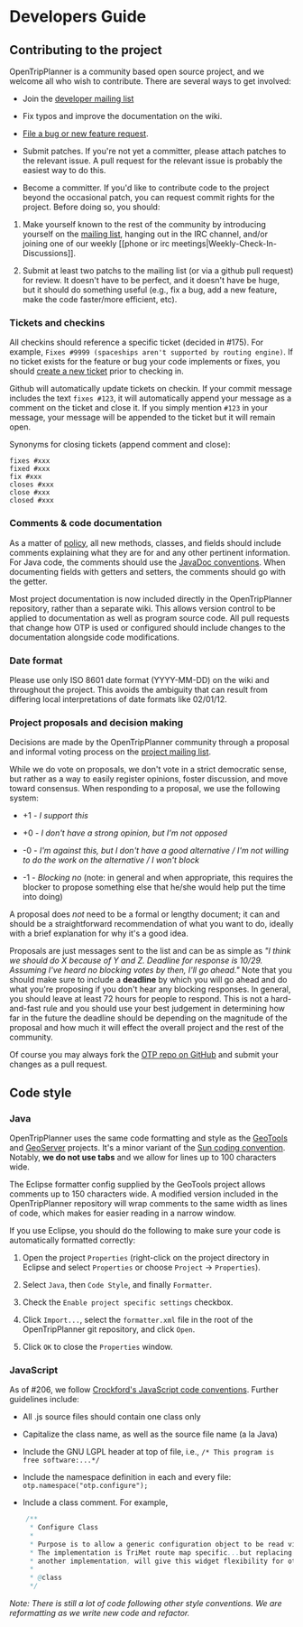 # Developers Guide

## Contributing to the project

OpenTripPlanner is a community based open source project, and we welcome all who wish to contribute. There are several ways to get involved:

 * Join the [developer mailing list](http://groups.google.com/group/opentripplanner-dev)

 * Fix typos and improve the documentation on the wiki.

 * [File a bug or new feature request](http://github.com/openplans/OpenTripPlanner/issues/new).

 * Submit patches.  If you're not yet a committer, please attach patches to the relevant issue. A pull request for the relevant issue is probably the easiest way to do this.

 * Become a committer. If you'd like to contribute code to the project beyond the occasional patch, you can request commit rights for the project. Before doing so, you should:

  1. Make yourself known to the rest of the community by introducing yourself on the [mailing list](http://groups.google.com/group/opentripplanner-dev), hanging out in the IRC channel, and/or joining one of our weekly [[phone or irc meetings|Weekly-Check-In-Discussions]].

  2. Submit at least two patchs to the mailing list (or via a github pull request) for review. It doesn't have to be perfect, and it doesn't have be huge, but it should do something useful (e.g., fix a bug, add a new feature, make the code faster/more efficient, etc).  

### Tickets and checkins

All checkins should reference a specific ticket (decided in #175). For example, ` Fixes #9999 (spaceships aren't supported by routing engine) `. If no ticket exists for the feature or bug your code implements or fixes, you should [create a new ticket](http://github.com/openplans/OpenTripPlanner/issues/new) prior to checking in.

Github will automatically update tickets on checkin. If your commit message includes the text ` fixes #123 `, it will automatically append your message as a comment on the ticket and close it. If you simply mention ` #123 ` in your message, your message will be appended to the ticket but it will remain open.

Synonyms for closing tickets (append comment and close): 
```
fixes #xxx
fixed #xxx
fix #xxx
closes #xxx
close #xxx
closed #xxx
```

### Comments & code documentation

As a matter of [policy](http://github.com/opentripplanner/OpenTripPlanner/issues/93), all new methods, classes, and 
fields should include comments explaining what they are for and any other pertinent information. For Java code, 
the comments should use the [JavaDoc conventions](http://java.sun.com/j2se/javadoc/writingdoccomments). When 
documenting fields with getters and setters, the comments should go with the getter.

Most project documentation is now included directly in the OpenTripPlanner repository, rather than a separate wiki.
This allows version control to be applied to documentation as well as program source code. All pull requests that change
how OTP is used or configured should include changes to the documentation alongside code modifications.

### Date format

Please use only ISO 8601 date format (YYYY-MM-DD) on the wiki and throughout the project. This avoids the ambiguity 
that can result from differing local interpretations of date formats like 02/01/12. 

### Project proposals and decision making

Decisions are made by the OpenTripPlanner community through a proposal and informal voting process on the 
[project mailing list](http://groups.google.com/group/opentripplanner-dev).

While we do vote on proposals, we don't vote in a strict democratic sense, but rather as a way to easily register 
opinions, foster discussion, and move toward consensus. When responding to a proposal, we use the following system:

 * +1 - *I support this*

 * +0 - *I don't have a strong opinion, but I'm not opposed*

 * -0 - *I'm against this, but I don't have a good alternative / I'm not willing to do the work on the alternative / I won't block*

 * -1 - *Blocking no* (note: in general and when appropriate, this requires the blocker to propose something else that he/she would help put the time into doing)

A proposal does *not* need to be a formal or lengthy document; it can and should be a straightforward recommendation of 
what you want to do, ideally with a brief explanation for why it's a good idea. 

Proposals are just messages sent to the list and can be as simple as *"I think we should do X because of Y and Z. 
Deadline for response is 10/29. Assuming I've heard no blocking votes by then, I'll go ahead."* 
Note that you should make sure to include a **deadline** by which you will go ahead and do what you're proposing 
if you don't hear any blocking responses. In general, you should leave at least 72 hours for people to respond. 
This is not a hard-and-fast rule and you should use your best judgement in determining how far in the future the 
deadline should be depending on the magnitude of the proposal and how much it will effect the overall project and the 
rest of the community.

Of course you may always fork the [OTP repo on GitHub](https://github.com/opentripplanner/OpenTripPlanner/) 
and submit your changes as a pull request.

## Code style

### Java

OpenTripPlanner uses the same code formatting and style as the [GeoTools](http://www.geotools.org/) and 
[GeoServer](htp://geoserver.org) projects. It's a minor variant of the 
[Sun coding convention](http://www.oracle.com/technetwork/java/codeconv-138413.html). Notably, **we do not use tabs** 
and we allow for lines up to 100 characters wide. 

The Eclipse formatter config supplied by the GeoTools project allows comments up to 150 characters wide. 
A modified version included in the OpenTripPlanner repository will wrap comments to the same width as lines of code, 
which makes for easier reading in a narrow window.

If you use Eclipse, you should do the following to make sure your code is automatically formatted correctly:

1. Open the project `Properties` (right-click on the project directory in Eclipse and select `Properties` or choose `Project` -> `Properties`).

2. Select `Java`, then `Code Style`, and finally `Formatter`.  

3. Check the `Enable project specific settings` checkbox.

4. Click `Import...`, select the `formatter.xml` file in the root of the OpenTripPlanner git repository, and click `Open`.

5. Click `OK` to close the `Properties` window.


### JavaScript

As of #206, we follow [Crockford's JavaScript code conventions](http://javascript.crockford.com/code.html). Further guidelines include:

 * All .js source files should contain one class only

 * Capitalize the class name, as well as the source file name (a la Java)

 * Include the GNU LGPL header at top of file, i.e., `/* This program is free software:...*/`

 * Include the namespace definition in each and every file: `otp.namespace("otp.configure");`

 * Include a class comment. For example,                                                                                                      

```java
    /**
     * Configure Class
     *
     * Purpose is to allow a generic configuration object to be read via AJAX/JSON, and inserted into an Ext Store
     * The implementation is TriMet route map specific...but replacing ConfigureStore object (or member variables) with
     * another implementation, will give this widget flexibility for other uses beyond the iMap.
     *
     * @class
     */
```

*Note: There is still a lot of code following other style conventions. We are reformatting as we write new code and refactor.*

